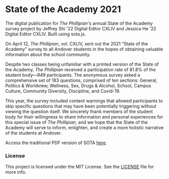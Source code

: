 # State of the Academy 2021

The digital publication for *The Phillipian*'s annual State of the Academy survey project by Jeffrey Shi '22 Digital Editor CXLIV and Jessica He '22 Digital Editor CXLIV. Built using sota.js.

On April 12, *The Phillipian*, vol. CXLIV, sent out the 2021 “State of the Academy” survey to all Andover students in the hopes of obtaining valuable information about the school community.

Despite two classes being unfamiliar with a printed version of the State of the Academy, *The Phillipian* received a participation rate of 81.8% of the student body—949 participants. The anonymous survey asked a comprehensive set of 183 questions, comprised of ten sections: General, Politics & Worldview, Wellness, Sex, Drugs & Alcohol, School, Campus Culture, Community Diversity, Discipline, and Covid-19. 

This year, the survey included content warnings that allowed participants to skip specific questions that may have been potentially triggering without viewing the question itself. We sincerely thank members of the student body for their willingness to share information and personal experiences for this special issue of *The Phillipian*, and we hope that the State of the Academy will serve to inform, enlighten, and create a more holistic narrative of the students at Andover. 

Access the traditional PDF version of SOTA [here](http://pdf.phillipian.net/2021/06202021.pdf).

### License

This project is licensed under the MIT License. See the [LICENSE](LICENSE) file for more info.
